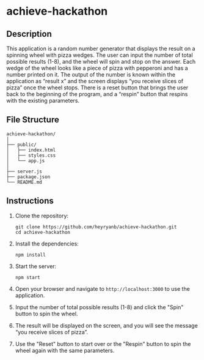 # achieve-hackathon

## Description

This application is a random number generator that displays the result on a spinning wheel with pizza wedges. The user can input the number of total possible results (1-8), and the wheel will spin and stop on the answer. Each wedge of the wheel looks like a piece of pizza with pepperoni and has a number printed on it. The output of the number is known within the application as “result x” and the screen displays “you receive <result x> slices of pizza” once the wheel stops. There is a reset button that brings the user back to the beginning of the program, and a “respin” button that respins with the existing parameters.

## File Structure

```
achieve-hackathon/
│
├── public/
│   ├── index.html
│   ├── styles.css
│   └── app.js
│
├── server.js
├── package.json
└── README.md
```

## Instructions

1. Clone the repository:
   ```
   git clone https://github.com/heyryanb/achieve-hackathon.git
   cd achieve-hackathon
   ```

2. Install the dependencies:
   ```
   npm install
   ```

3. Start the server:
   ```
   npm start
   ```

4. Open your browser and navigate to `http://localhost:3000` to use the application.

5. Input the number of total possible results (1-8) and click the "Spin" button to spin the wheel.

6. The result will be displayed on the screen, and you will see the message “you receive <result x> slices of pizza”.

7. Use the "Reset" button to start over or the "Respin" button to spin the wheel again with the same parameters.
